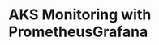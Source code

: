 # AKS Monitoring with PrometheusGrafana                                                                                                                                                                                                                                                                                                                                                                                                                                                                                                                                                                
